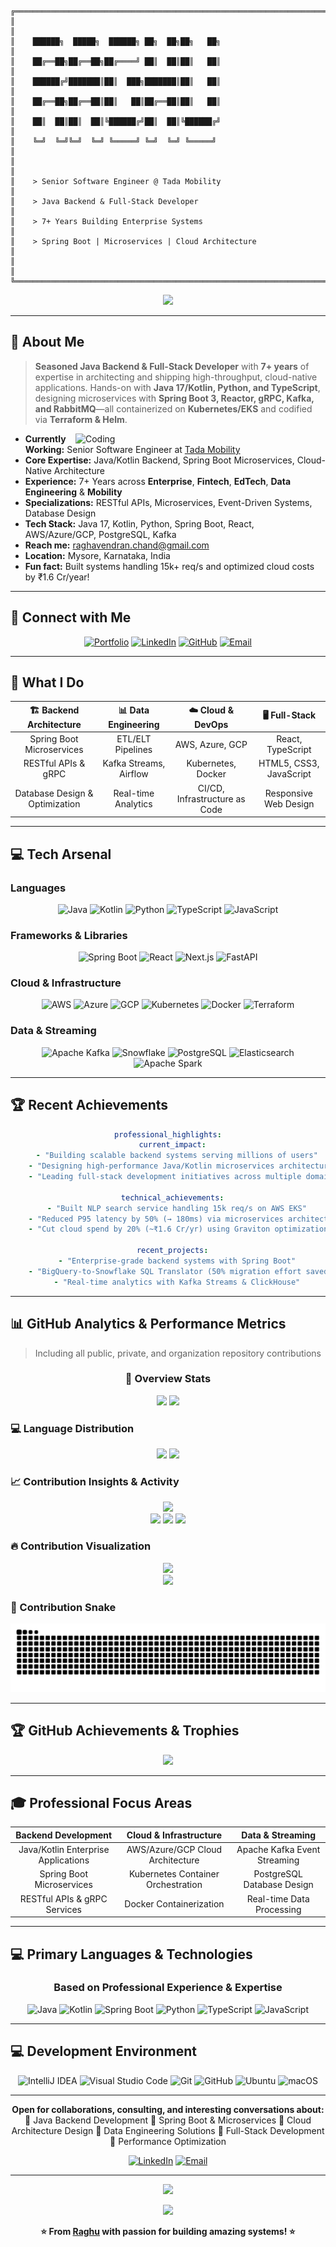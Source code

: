 ```
╔══════════════════════════════════════════════════════════════════════════════════╗
║                                                                                  ║
║    ██████╗  █████╗  ██████╗ ██╗  ██╗██╗   ██╗                                   ║
║    ██╔══██╗██╔══██╗██╔════╝ ██║  ██║██║   ██║                                   ║
║    ██████╔╝███████║██║  ███╗███████║██║   ██║                                   ║
║    ██╔══██╗██╔══██║██║   ██║██╔══██║██║   ██║                                   ║
║    ██║  ██║██║  ██║╚██████╔╝██║  ██║╚██████╔╝                                   ║
║    ╚═╝  ╚═╝╚═╝  ╚═╝ ╚═════╝ ╚═╝  ╚═╝ ╚═════╝                                    ║
║                                                                                  ║
║    > Senior Software Engineer @ Tada Mobility                                   ║
║    > Java Backend & Full-Stack Developer                                        ║
║    > 7+ Years Building Enterprise Systems                                       ║
║    > Spring Boot | Microservices | Cloud Architecture                          ║
║                                                                                  ║
╚══════════════════════════════════════════════════════════════════════════════════╝
```

<div align="center">
  <img src="https://readme-typing-svg.demolab.com?font=Courier+New&weight=700&size=20&duration=2000&pause=500&color=00FF41&background=000000&center=true&vCenter=true&width=800&height=60&lines=%24+whoami;raghu@enterprise:~%24+cat+experience.txt;7%2B+years+building+scalable+systems;15k%2B+requests%2Fsecond+optimized;%24+./deploy_microservices.sh;%5BSUCCESS%5D+Enterprise+systems+deployed" />
</div>

---

## 🚀 About Me

> **Seasoned Java Backend & Full-Stack Developer** with **7+ years** of expertise in architecting and shipping high-throughput, cloud-native applications. Hands-on with **Java 17/Kotlin, Python, and TypeScript**, designing microservices with **Spring Boot 3, Reactor, gRPC, Kafka, and RabbitMQ**—all containerized on **Kubernetes/EKS** and codified via **Terraform & Helm**.

<img align="right" alt="Coding" width="400" src="https://user-images.githubusercontent.com/74038190/229223263-cf2e4b07-2615-4f87-9c38-e37600f8381a.gif">

- **Currently Working:** Senior Software Engineer at [Tada Mobility](https://tadatada.com/)
- **Core Expertise:** Java/Kotlin Backend, Spring Boot Microservices, Cloud-Native Architecture
- **Experience:** 7+ Years across **Enterprise**, **Fintech**, **EdTech**, **Data Engineering** & **Mobility**
- **Specializations:** RESTful APIs, Microservices, Event-Driven Systems, Database Design
- **Tech Stack:** Java 17, Kotlin, Python, Spring Boot, React, AWS/Azure/GCP, PostgreSQL, Kafka
- **Reach me:** [raghavendran.chand@gmail.com](mailto:raghavendran.chand@gmail.com)
- **Location:** Mysore, Karnataka, India
- **Fun fact:** Built systems handling 15k+ req/s and optimized cloud costs by ₹1.6 Cr/year!

---

## 🌟 Connect with Me

<div align="center">

[![Portfolio](https://img.shields.io/badge/🌐_Portfolio-FF5722?style=for-the-badge&logo=todoist&logoColor=white)](https://raghavendran-chandran.com)
[![LinkedIn](https://img.shields.io/badge/LinkedIn-0077B5?style=for-the-badge&logo=linkedin&logoColor=white)](https://linkedin.com/in/raghavendran-chandran)
[![GitHub](https://img.shields.io/badge/GitHub-100000?style=for-the-badge&logo=github&logoColor=white)](https://github.com/racha24)
[![Email](https://img.shields.io/badge/Email-D14836?style=for-the-badge&logo=gmail&logoColor=white)](mailto:raghavendran.chand@gmail.com)

</div>

---

## 🎯 What I Do

<div align="center">

| 🏗️ **Backend Architecture** | 📊 **Data Engineering** | ☁️ **Cloud & DevOps** | 🖥️ **Full-Stack** |
|:---:|:---:|:---:|:---:|
| Spring Boot Microservices | ETL/ELT Pipelines | AWS, Azure, GCP | React, TypeScript |
| RESTful APIs & gRPC | Kafka Streams, Airflow | Kubernetes, Docker | HTML5, CSS3, JavaScript |
| Database Design & Optimization | Real-time Analytics | CI/CD, Infrastructure as Code | Responsive Web Design |

</div>

---

## 💻 Tech Arsenal

### **Languages**
<div align="center">

![Java](https://img.shields.io/badge/Java-ED8B00?style=for-the-badge&logo=openjdk&logoColor=white)
![Kotlin](https://img.shields.io/badge/Kotlin-0095D5?style=for-the-badge&logo=kotlin&logoColor=white)
![Python](https://img.shields.io/badge/Python-FFD43B?style=for-the-badge&logo=python&logoColor=blue)
![TypeScript](https://img.shields.io/badge/TypeScript-007ACC?style=for-the-badge&logo=typescript&logoColor=white)
![JavaScript](https://img.shields.io/badge/JavaScript-323330?style=for-the-badge&logo=javascript&logoColor=F7DF1E)

</div>

### **Frameworks & Libraries**
<div align="center">

![Spring Boot](https://img.shields.io/badge/Spring_Boot-F2F4F9?style=for-the-badge&logo=spring-boot)
![React](https://img.shields.io/badge/React-20232A?style=for-the-badge&logo=react&logoColor=61DAFB)
![Next.js](https://img.shields.io/badge/next.js-000000?style=for-the-badge&logo=nextdotjs&logoColor=white)
![FastAPI](https://img.shields.io/badge/FastAPI-005571?style=for-the-badge&logo=fastapi)

</div>

### **Cloud & Infrastructure**
<div align="center">

![AWS](https://img.shields.io/badge/Amazon_AWS-FF9900?style=for-the-badge&logo=amazonaws&logoColor=white)
![Azure](https://img.shields.io/badge/Microsoft_Azure-0089D0?style=for-the-badge&logo=microsoft-azure&logoColor=white)
![GCP](https://img.shields.io/badge/Google_Cloud-4285F4?style=for-the-badge&logo=google-cloud&logoColor=white)
![Kubernetes](https://img.shields.io/badge/kubernetes-326ce5.svg?&style=for-the-badge&logo=kubernetes&logoColor=white)
![Docker](https://img.shields.io/badge/Docker-2CA5E0?style=for-the-badge&logo=docker&logoColor=white)
![Terraform](https://img.shields.io/badge/Terraform-7B42BC?style=for-the-badge&logo=terraform&logoColor=white)

</div>

### **Data & Streaming**
<div align="center">

![Apache Kafka](https://img.shields.io/badge/Apache_Kafka-231F20?style=for-the-badge&logo=apache-kafka&logoColor=white)
![Snowflake](https://img.shields.io/badge/Snowflake-29B5E8?style=for-the-badge&logo=snowflake&logoColor=white)
![PostgreSQL](https://img.shields.io/badge/PostgreSQL-316192?style=for-the-badge&logo=postgresql&logoColor=white)
![Elasticsearch](https://img.shields.io/badge/Elastic_Search-005571?style=for-the-badge&logo=elasticsearch&logoColor=white)
![Apache Spark](https://img.shields.io/badge/Apache_Spark-FFFFFF?style=for-the-badge&logo=apachespark&logoColor=#E35A16)

</div>

---

## 🏆 Recent Achievements

<div align="center">

```yaml
professional_highlights:
  current_impact:
    - "Building scalable backend systems serving millions of users"
    - "Designing high-performance Java/Kotlin microservices architecture"
    - "Leading full-stack development initiatives across multiple domains"

  technical_achievements:
    - "Built NLP search service handling 15k req/s on AWS EKS"
    - "Reduced P95 latency by 50% (→ 180ms) via microservices architecture"
    - "Cut cloud spend by 20% (~₹1.6 Cr/yr) using Graviton optimization"

  recent_projects:
    - "Enterprise-grade backend systems with Spring Boot"
    - "BigQuery-to-Snowflake SQL Translator (50% migration effort saved)"
    - "Real-time analytics with Kafka Streams & ClickHouse"
```

</div>

---

## 📊 GitHub Analytics & Performance Metrics

> Including all public, private, and organization repository contributions

<div align="center">

### 🎯 Overview Stats

<img height="180em" src="https://github-readme-stats.vercel.app/api?username=racha24&show_icons=true&theme=tokyonight&include_all_commits=true&count_private=true&hide_border=true&bg_color=0D1117&show=reviews,prs_merged,prs_merged_percentage&rank_icon=github"/>
<img height="180em" src="https://streak-stats.demolab.com/?user=racha24&theme=tokyonight&hide_border=true&background=0D1117&ring=4c8eda&fire=4c8eda&currStreakLabel=4c8eda"/>

</div>

### 💻 Language Distribution

<div align="center">

<img src="https://github-readme-stats.vercel.app/api/top-langs/?username=racha24&theme=tokyonight&hide_border=true&bg_color=0D1117&layout=compact&langs_count=10&count_private=true&hide=html,css&custom_title=Most%20Used%20Languages" width="49%"/>
<img src="https://github-profile-summary-cards.vercel.app/api/cards/repos-per-language?username=racha24&theme=tokyonight" width="49%"/>

</div>

### 📈 Contribution Insights & Activity

<div align="center">

<img src="https://github-profile-summary-cards.vercel.app/api/cards/profile-details?username=racha24&theme=tokyonight" width="100%"/>

</div>

<div align="center">

<img src="https://github-profile-summary-cards.vercel.app/api/cards/stats?username=racha24&theme=tokyonight" width="32%"/>
<img src="https://github-profile-summary-cards.vercel.app/api/cards/productive-time?username=racha24&theme=tokyonight&utcOffset=5.5" width="32%"/>
<img src="https://github-profile-summary-cards.vercel.app/api/cards/most-commit-language?username=racha24&theme=tokyonight" width="32%"/>

</div>

### 🔥 Contribution Visualization

<div align="center">

<img src="https://github-readme-activity-graph.vercel.app/graph?username=racha24&theme=tokyo-night&bg_color=0d1117&color=4c8eda&line=4c8eda&point=ffffff&hide_border=true" width="100%"/>

</div>

<div align="center">

<img src="https://ssr-contributions-svg.vercel.app/_/racha24?chart=3dbar&gap=0.6&scale=2&flatten=2&animation=wave&animation_duration=1&animation_delay=0.05&animation_amplitude=20&animation_frequency=0.1&animation_wave_center=10_0&format=svg&weeks=30" width="100%"/>

</div>

### 🐍 Contribution Snake

<div align="center">

<picture>
  <source media="(prefers-color-scheme: dark)" srcset="https://github.com/racha24/racha24/blob/output/github-contribution-grid-snake-dark.svg">
  <source media="(prefers-color-scheme: light)" srcset="https://github.com/racha24/racha24/blob/output/github-contribution-grid-snake.svg">
  <img alt="github contribution grid snake animation" src="https://github.com/racha24/racha24/blob/output/github-contribution-grid-snake-dark.svg">
</picture>

</div>

---

## 🏆 GitHub Achievements & Trophies

<div align="center">

![](https://github-profile-trophy.vercel.app/?username=racha24&theme=tokyonight&no-frame=true&no-bg=false&margin-w=4&row=2&column=4)

</div>

---

## 🎓 Professional Focus Areas

<div align="center">

| **Backend Development** | **Cloud & Infrastructure** | **Data & Streaming** |
|:---:|:---:|:---:|
| Java/Kotlin Enterprise Applications | AWS/Azure/GCP Cloud Architecture | Apache Kafka Event Streaming |
| Spring Boot Microservices | Kubernetes Container Orchestration | PostgreSQL Database Design |
| RESTful APIs & gRPC Services | Docker Containerization | Real-time Data Processing |

</div>

---

## 💻 Primary Languages & Technologies

<div align="center">

### Based on Professional Experience & Expertise

![Java](https://img.shields.io/badge/Java-Expert-ED8B00?style=for-the-badge&logo=openjdk&logoColor=white)
![Kotlin](https://img.shields.io/badge/Kotlin-Advanced-0095D5?style=for-the-badge&logo=kotlin&logoColor=white)
![Spring Boot](https://img.shields.io/badge/Spring_Boot-Expert-6DB33F?style=for-the-badge&logo=spring-boot&logoColor=white)
![Python](https://img.shields.io/badge/Python-Advanced-3776AB?style=for-the-badge&logo=python&logoColor=white)
![TypeScript](https://img.shields.io/badge/TypeScript-Proficient-007ACC?style=for-the-badge&logo=typescript&logoColor=white)
![JavaScript](https://img.shields.io/badge/JavaScript-Proficient-F7DF1E?style=for-the-badge&logo=javascript&logoColor=black)

</div>

---

## 💻 Development Environment

<div align="center">

![IntelliJ IDEA](https://img.shields.io/badge/IntelliJIDEA-000000.svg?style=for-the-badge&logo=intellij-idea&logoColor=white)
![Visual Studio Code](https://img.shields.io/badge/Visual%20Studio%20Code-0078d4.svg?style=for-the-badge&logo=visual-studio-code&logoColor=white)
![Git](https://img.shields.io/badge/git-%23F05033.svg?style=for-the-badge&logo=git&logoColor=white)
![GitHub](https://img.shields.io/badge/github-%23121011.svg?style=for-the-badge&logo=github&logoColor=white)
![Ubuntu](https://img.shields.io/badge/Ubuntu-E95420?style=for-the-badge&logo=ubuntu&logoColor=white)
![macOS](https://img.shields.io/badge/mac%20os-000000?style=for-the-badge&logo=macos&logoColor=F0F0F0)

</div>

---

<div align="center">

**Open for collaborations, consulting, and interesting conversations about:**
🔸 Java Backend Development  🔸 Spring Boot & Microservices  🔸 Cloud Architecture Design
🔸 Data Engineering Solutions  🔸 Full-Stack Development  🔸 Performance Optimization

[![LinkedIn](https://img.shields.io/badge/Let's_Connect_on_LinkedIn-0077B5?style=for-the-badge&logo=linkedin&logoColor=white)](https://linkedin.com/in/raghavendran-chandran)
[![Email](https://img.shields.io/badge/Drop_me_a_line-D14836?style=for-the-badge&logo=gmail&logoColor=white)](mailto:raghavendran.chand@gmail.com)

</div>

---

<div align="center">
  <img src="https://capsule-render.vercel.app/api?type=waving&color=gradient&height=100&section=footer&animation=twinkling"/>
</div>

<div align="center">

[![](https://visitcount.itsvg.in/api?id=Raghu&label=Profile%20Views&color=0&icon=0&pretty=false)](https://visitcount.itsvg.in)

**⭐ From [Raghu](https://github.com/racha24) with passion for building amazing systems! ⭐**

</div>
